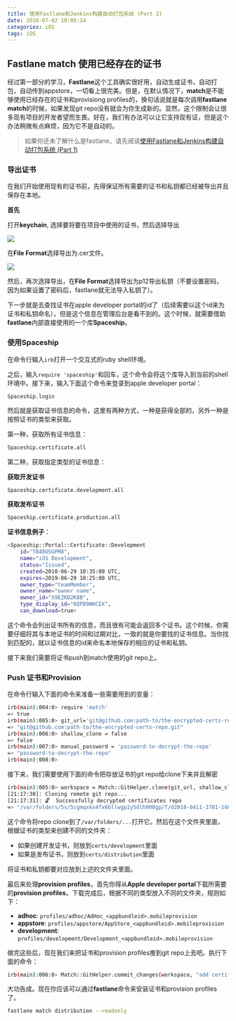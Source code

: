 ```yaml
---
title: 使用Fastlane和Jenkins构建自动打包系统 (Part 2)
date: 2018-07-02 10:05:14
categories: iOS
tags: iOS
---
```


## Fastlane match 使用已经存在的证书

经过第一部分的学习，**Fastlane**这个工具确实很好用，自动生成证书，自动打包，自动传到appstore，一切看上很完美。但是，在默认情况下，**match**是不能够使用已经存在的证书和provisiong profiles的，换句话说就是每次调用**fastlane match**的时候，如果发现git repo没有就会为你生成新的。显然，这个限制会让很多现有项目的开发者望而生畏。好在，我们有办法可以让它支持现有证，但是这个办法稍微有点麻烦，因为它不是自动的。

> 如果你还未了解什么是fastlane，请先阅读[使用Fastlane和Jenkins构建自动打包系统 (Part 1)](http://gobodigo.com/2018/06/23/fastlane-jenkins/)

### 导出证书

在我们开始使用现有的证书前，先得保证所有需要的证书和私钥都已经被导出并且保存在本地。

**首先**

打开**keychain**, 选择要将要在项目中使用的证书，然后选择导出

![](http://ot51d7lis.bkt.clouddn.com/export_cert.png)

在**File Format**选择导出为.cer文件。

![](http://ot51d7lis.bkt.clouddn.com/export_dialog.JPG)

然后，再次选择导出，在**File Format**选择导出为p12导出私钥（不要设置密码，因为如果设置了密码后，fastlane就无法导入私钥了）。

下一步就是去查找证书在apple developer portal的id了（后续需要以这个id来为证书和私钥命名），但是这个信息在管理后台是看不到的。这个时候，就需要借助**fastlane**内部直接使用的一个库**Spaceship**。

### 使用Spaceship

在命令行输入`irb`打开一个交互式的ruby shell环境。

之后，输入`require 'spaceship'`和回车，这个命令会将这个库导入到当前的shell环境中。接下来，输入下面这个命令来登录到apple developer portal：

```terminal
Spaceship.login
```

然后就是获取证书信息的命令，这里有两种方式，一种是获得全部的，另外一种是按照证书的类型来获取。

第一种，获取所有证书信息：

```bash
Spaceship.certificate.all
```

第二种，获取指定类型的证书信息：

**获取开发证书**

```bash
Spaceship.certificate.development.all
```

**获取发布证书**

```bash
Spaceship.certificate.production.all
```

**证书信息例子**：

```bash
<Spaceship::Portal::Certificate::Development 
	id="TB48U5GPM8", 
	name="iOS Development", 
	status="Issued", 
	created=2018-06-29 10:35:08 UTC, 
	expires=2019-06-29 10:25:08 UTC, 
	owner_type="teamMember", 
	owner_name="owner name", 
	owner_id="X9EZKD2K8B", 
	type_display_id="6QPB9NHCEX", 
	can_download=true>
```

这个命令会列出证书所有的信息，而且很有可能会返回多个证书。这个时候，你需要仔细将其与本地证书的时间和过期对比，一致的就是你要找的证书信息。当你找到匹配的，就以证书信息的id来命名本地保存的相应的证书和私钥。

接下来我们需要将证书push到match使用的git repo上。

### Push 证书和Provision

在命令行输入下面的命令来准备一些需要用到的变量：

```bash
irb(main):004:0> require 'match'
=> true
irb(main):005:0> git_url='git@github.com:path-to/the-encrypted-certs-repo.git'
=> "git@github.com:path-to/the-encrypted-certs-repo.git"
irb(main):006:0> shallow_clone = false
=> false
irb(main):007:0> manual_password = 'password-to-decrypt-the-repo'
=> "password-to-decrypt-the-repo"
irb(main):008:0> 
```
接下来，我们需要使用下面的命令把存放证书的git repo给clone下来并且解密

```bash
irb(main):005:0> workspace = Match::GitHelper.clone(git_url, shallow_clone, manual_password: manual_password)
[21:17:30]: Cloning remote git repo...
[21:17:31]: 🔓  Successfully decrypted certificates repo
=> "/var/folders/5s/5cgmqxkx4fx6bllwgp1y5dlh000gp/T/d2018-0411-3701-148akjh"
```
这个命令将repo clone到了`/var/folders/...`打开它。然后在这个文件夹里面，根据证书的类型来创建不同的文件夹：

- 如果创建开发证书，则放到`certs/development`里面
- 如果是发布证书，则放到`certs/distribution`里面

将证书和私钥都要对应放到上述的文件夹里面。

最后来处理**provision profiles**，首先你得从**Apple developer portal**下载所需要的**provision profiles**。下载完成后，根据不同的类型放入不同的文件夹，规则如下：

- **adhoc**: `profiles/adhoc/AdHoc_<appbundleid>.mobileprovision`
- **appstore**: `profiles/appstore/AppStore_<appbundleid>.mobileprovision`
- **development**: `profiles/development/Development_<appbundleid>.mobileprovision`

做完这些后，现在我们来把证书和provision profiles推到git repo上去吧。执行下面的命令：

```bash
irb(main):006:0> Match::GitHelper.commit_changes(workspace, "add certificate, private key and provisioning profiles", git_url)
```

大功告成。现在你应该可以通过**fastlane**命令来安装证书和provision profiles了。

```bash
fastlane match distribution --readonly
```


